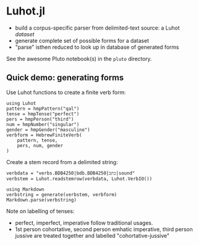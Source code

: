 # Luhot.jl

- build a corpus-specific parser from delimited-text source: a Luhot *dataset*
- generate complete set of possible forms for a dataset
- "parse" isthen reduced to look up in database of generated forms



See the awesome Pluto notebook(s) in the `pluto` directory.


## Quick demo: generating forms

Use Luhot functions to create a finite verb form:

```@example tldr
using Luhot
pattern = hmpPattern("qal")
tense = hmpTense("perfect")
pers = hmpPerson("third")
num = hmpNumber("singular")
gender = hmpGender("masculine")
verbform = HebrewFiniteVerb(
    pattern, tense,
    pers, num, gender
)
```

Create a stem record from a delimited string:
```@example tldr
verbdata = "verbs.BDB4250|bdb.BDB4250|כתב|sound"
verbstem = Luhot.readstemrow(verbdata, Luhot.VerbIO())
```

```@example tldr
using Markdown
verbstring = generate(verbstem, verbform)
Markdown.parse(verbstring)
```


Note on labelling of tenses:

- perfect, imperfect, imperative follow traditional usages.
- 1st person cohortative, second person emhatic imperative, third person jussive are treated together and labelled "cohortative-jussive"
